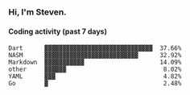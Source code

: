 ### Hi, I'm Steven.

#### Coding activity (past 7 days)
```
Dart      ▓▓▓▓▓▓▓▓▓▓▓▓▓▓▓▓▓▓▓▓▓▓▓▓▓▓▓▓▓▓  37.66%
NASM      ▓▓▓▓▓▓▓▓▓▓▓▓▓▓▓▓▓▓▓▓▓▓▓▓▓▓      32.92%
Markdown  ▓▓▓▓▓▓▓▓▓▓▓                     14.09%
other     ▓▓▓▓▓▓                           8.02%
YAML      ▓▓▓                              4.82%
Go        ▓                                2.48%
```
